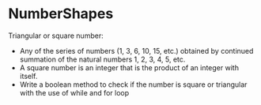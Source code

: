 # NumberShapes
Triangular or square number:
- Any of the series of numbers (1, 3, 6, 10, 15, etc.) obtained by continued summation of the natural numbers 1, 2, 3, 4, 5, etc.
- A square number is an integer that is the product of an integer with itself.
- Write a boolean method to check if the number is square or triangular with the use of while and for loop 
